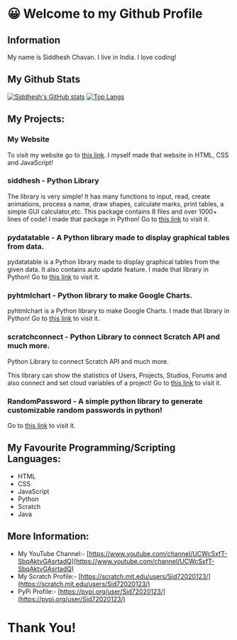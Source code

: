 # 😀 Welcome to my Github Profile
## Information
My name is Siddhesh Chavan. I live in India. I love coding!
## My Github Stats
[![Siddhesh's GitHub stats](https://github-readme-stats.vercel.app/api?username=Sid72020123)](https://github.com/anuraghazra/github-readme-stats)
[![Top Langs](https://github-readme-stats.vercel.app/api/top-langs/?username=Sid72020123)](https://github.com/anuraghazra/github-readme-stats)


## My Projects:
### My Website
To visit my website go to [this link](https://sid72020123.github.io/). I myself made that website in HTML, CSS and JavaScript!
### siddhesh - Python Library
The library is very simple! It has many functions to input, read, create animations, process a name, draw shapes, calculate marks, print tables, a simple GUI calculator,etc.
This package contains 8 files and over 1000+ lines of code! I made that package in Python! Go to [this link](https://github.com/Sid72020123/siddhesh) to visit it.
### pydatatable - A Python library made to display graphical tables from data.
pydatatable is a Python library made to display graphical tables from the given data. It also contains auto update feature. I made that library in Python! Go to [this link](https://github.com/Sid72020123/pydatatable) to visit it.
### pyhtmlchart  - Python library to make Google Charts.
pyhtmlchart is a Python library to make Google Charts. I made that library in Python! Go to [this link](https://github.com/Sid72020123/pyhtmlchart) to visit it.
### scratchconnect  - Python Library to connect Scratch API and much more.
Python Library to connect Scratch API and much more.

This library can show the statistics of Users, Projects, Studios, Forums and also connect and set cloud variables of a project! 
Go to [this link](https://github.com/Sid72020123/scratchconnect) to visit it.
### RandomPassword - A simple python library to generate customizable random passwords in python!
Go to [this link](https://github.com/Sid72020123/RandomPassword) to visit it.
## My Favourite Programming/Scripting Languages:
  * HTML
  * CSS
  * JavaScript
  * Python
  * Scratch
  * Java
## More Information:
* My YouTube Channel:- [https://www.youtube.com/channel/UCWcSxfT-SbqAktvGAsrtadQ](https://www.youtube.com/channel/UCWcSxfT-SbqAktvGAsrtadQ)
* My Scratch Profile:- [https://scratch.mit.edu/users/Sid72020123/](https://scratch.mit.edu/users/Sid72020123/)
* PyPi Profile:- [https://pypi.org/user/Sid72020123/](https://pypi.org/user/Sid72020123/)
# Thank You!
